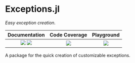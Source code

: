 # Exceptions.jl

_Easy exception creation._

| __Documentation__                                                         | __Code Coverage__               | **Playground**                        |
|:-------------------------------------------------------------------------:|:-------------------------------:|:-------------------------------------:|
| [![][docs-stable-img]][docs-stable-url] [![][docs-dev-img]][docs-dev-url] | [![][codecov-img]][codecov-url] | [![][playground-img]][playground-url] |

[docs-stable-img]: https://img.shields.io/badge/docs-stable-blue.svg
[docs-stable-url]: https://paveloom-j.github.io/Exceptions.jl

[docs-dev-img]: https://img.shields.io/badge/docs-dev-blue.svg
[docs-dev-url]: https://paveloom-j.github.io/Exceptions.jl/dev

[codecov-img]: https://codecov.io/gh/paveloom-j/Exceptions.jl/branch/master/graph/badge.svg
[codecov-url]: https://codecov.io/gh/paveloom-j/Exceptions.jl

[license-img]: https://img.shields.io/badge/license-MIT-5DA399.svg
[license-url]: https://github.com/paveloom-j/Exceptions.jl/blob/master/LICENSE.md

[playground-img]: https://mybinder.org/badge_logo.svg
[playground-url]: https://mybinder.org/v2/gh/paveloom-j/Exceptions.jl/master?urlpath=lab/tree/playground.ipynb

A package for the quick creation of customizable exceptions.
